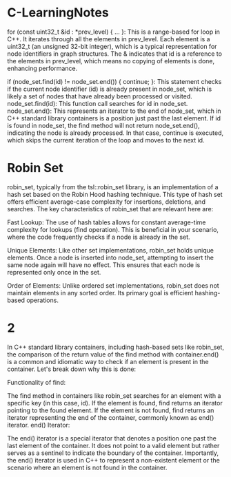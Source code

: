 # C-LearningNotes

for (const uint32_t &id : *prev_level) { ... }: This is a range-based for loop in C++. It iterates through all the elements in prev_level. Each element is a uint32_t (an unsigned 32-bit integer), which is a typical representation for node identifiers in graph structures. The & indicates that id is a reference to the elements in prev_level, which means no copying of elements is done, enhancing performance.


if (node_set.find(id) != node_set.end()) { continue; }: This statement checks if the current node identifier (id) is already present in node_set, which is likely a set of nodes that have already been processed or visited.
node_set.find(id): This function call searches for id in node_set.
node_set.end(): This represents an iterator to the end of node_set, which in C++ standard library containers is a position just past the last element.
If id is found in node_set, the find method will not return node_set.end(), indicating the node is already processed. In that case, continue is executed, which skips the current iteration of the loop and moves to the next id.

# Robin Set
robin_set, typically from the tsl::robin_set library, is an implementation of a hash set based on the Robin Hood hashing technique. This type of hash set offers efficient average-case complexity for insertions, deletions, and searches. The key characteristics of robin_set that are relevant here are:

Fast Lookup: The use of hash tables allows for constant average-time complexity for lookups (find operation). This is beneficial in your scenario, where the code frequently checks if a node is already in the set.

Unique Elements: Like other set implementations, robin_set holds unique elements. Once a node is inserted into node_set, attempting to insert the same node again will have no effect. This ensures that each node is represented only once in the set.

Order of Elements: Unlike ordered set implementations, robin_set does not maintain elements in any sorted order. Its primary goal is efficient hashing-based operations.

# 2

In C++ standard library containers, including hash-based sets like robin_set, the comparison of the return value of the find method with container.end() is a common and idiomatic way to check if an element is present in the container. Let's break down why this is done:

Functionality of find:

The find method in containers like robin_set searches for an element with a specific key (in this case, id).
If the element is found, find returns an iterator pointing to the found element.
If the element is not found, find returns an iterator representing the end of the container, commonly known as end() iterator.
end() Iterator:

The end() iterator is a special iterator that denotes a position one past the last element of the container. It does not point to a valid element but rather serves as a sentinel to indicate the boundary of the container.
Importantly, the end() iterator is used in C++ to represent a non-existent element or the scenario where an element is not found in the container.

